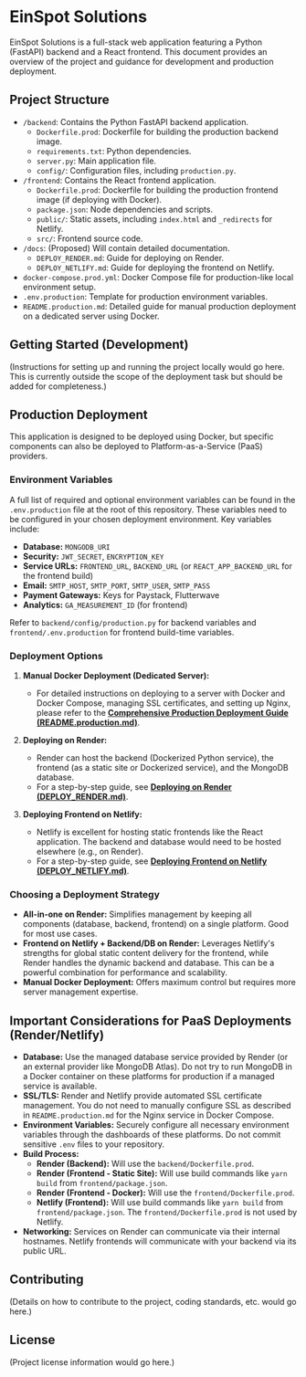 # EinSpot Solutions

EinSpot Solutions is a full-stack web application featuring a Python (FastAPI) backend and a React frontend. This document provides an overview of the project and guidance for development and production deployment.

## Project Structure

-   `/backend`: Contains the Python FastAPI backend application.
    -   `Dockerfile.prod`: Dockerfile for building the production backend image.
    -   `requirements.txt`: Python dependencies.
    -   `server.py`: Main application file.
    -   `config/`: Configuration files, including `production.py`.
-   `/frontend`: Contains the React frontend application.
    -   `Dockerfile.prod`: Dockerfile for building the production frontend image (if deploying with Docker).
    -   `package.json`: Node dependencies and scripts.
    -   `public/`: Static assets, including `index.html` and `_redirects` for Netlify.
    -   `src/`: Frontend source code.
-   `/docs`: (Proposed) Will contain detailed documentation.
    -   `DEPLOY_RENDER.md`: Guide for deploying on Render.
    -   `DEPLOY_NETLIFY.md`: Guide for deploying the frontend on Netlify.
-   `docker-compose.prod.yml`: Docker Compose file for production-like local environment setup.
-   `.env.production`: Template for production environment variables.
-   `README.production.md`: Detailed guide for manual production deployment on a dedicated server using Docker.

## Getting Started (Development)

(Instructions for setting up and running the project locally would go here. This is currently outside the scope of the deployment task but should be added for completeness.)

## Production Deployment

This application is designed to be deployed using Docker, but specific components can also be deployed to Platform-as-a-Service (PaaS) providers.

### Environment Variables

A full list of required and optional environment variables can be found in the `.env.production` file at the root of this repository. These variables need to be configured in your chosen deployment environment. Key variables include:

*   **Database:** `MONGODB_URI`
*   **Security:** `JWT_SECRET`, `ENCRYPTION_KEY`
*   **Service URLs:** `FRONTEND_URL`, `BACKEND_URL` (or `REACT_APP_BACKEND_URL` for the frontend build)
*   **Email:** `SMTP_HOST`, `SMTP_PORT`, `SMTP_USER`, `SMTP_PASS`
*   **Payment Gateways:** Keys for Paystack, Flutterwave
*   **Analytics:** `GA_MEASUREMENT_ID` (for frontend)

Refer to `backend/config/production.py` for backend variables and `frontend/.env.production` for frontend build-time variables.

### Deployment Options

1.  **Manual Docker Deployment (Dedicated Server):**
    *   For detailed instructions on deploying to a server with Docker and Docker Compose, managing SSL certificates, and setting up Nginx, please refer to the [**Comprehensive Production Deployment Guide (README.production.md)**](./README.production.md).

2.  **Deploying on Render:**
    *   Render can host the backend (Dockerized Python service), the frontend (as a static site or Dockerized service), and the MongoDB database.
    *   For a step-by-step guide, see [**Deploying on Render (DEPLOY_RENDER.md)**](./DEPLOY_RENDER.md).

3.  **Deploying Frontend on Netlify:**
    *   Netlify is excellent for hosting static frontends like the React application. The backend and database would need to be hosted elsewhere (e.g., on Render).
    *   For a step-by-step guide, see [**Deploying Frontend on Netlify (DEPLOY_NETLIFY.md)**](./DEPLOY_NETLIFY.md).

### Choosing a Deployment Strategy

*   **All-in-one on Render:** Simplifies management by keeping all components (database, backend, frontend) on a single platform. Good for most use cases.
*   **Frontend on Netlify + Backend/DB on Render:** Leverages Netlify's strengths for global static content delivery for the frontend, while Render handles the dynamic backend and database. This can be a powerful combination for performance and scalability.
*   **Manual Docker Deployment:** Offers maximum control but requires more server management expertise.

## Important Considerations for PaaS Deployments (Render/Netlify)

*   **Database:** Use the managed database service provided by Render (or an external provider like MongoDB Atlas). Do not try to run MongoDB in a Docker container on these platforms for production if a managed service is available.
*   **SSL/TLS:** Render and Netlify provide automated SSL certificate management. You do not need to manually configure SSL as described in `README.production.md` for the Nginx service in Docker Compose.
*   **Environment Variables:** Securely configure all necessary environment variables through the dashboards of these platforms. Do not commit sensitive `.env` files to your repository.
*   **Build Process:**
    *   **Render (Backend):** Will use the `backend/Dockerfile.prod`.
    *   **Render (Frontend - Static Site):** Will use build commands like `yarn build` from `frontend/package.json`.
    *   **Render (Frontend - Docker):** Will use the `frontend/Dockerfile.prod`.
    *   **Netlify (Frontend):** Will use build commands like `yarn build` from `frontend/package.json`. The `frontend/Dockerfile.prod` is not used by Netlify.
*   **Networking:** Services on Render can communicate via their internal hostnames. Netlify frontends will communicate with your backend via its public URL.

## Contributing

(Details on how to contribute to the project, coding standards, etc. would go here.)

## License

(Project license information would go here.)
